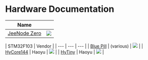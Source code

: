 # Hardware Documentation

| Name | |
| --- | --- |
| [JeeNode Zero](jnz.html) | ![](jnz-small.jpg) |

| STM32F103 | Vendor |
| --- | --- | --- |
| [Blue Pill](bluepill.html) | (various) | ![](bluepill-small.png)  |
| [HyCore144](hycore144.html) | Haoyu  | ![](hycore144-small.jpg) |
| [HyTiny](hytiny.html) | Haoyu  | ![](hytiny-small.jpg) |
